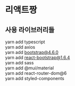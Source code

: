 # 리액트짱

## 사용 라이브러리들

yarn add typescript <br/>
yarn add axios<br/>
yarn add bootstrap@4.6.0<br/>
yarn add react-bootstrap@1.6.4<br/>
yarn add sass<br/>
yarn add @mui/material<br/>
yarn add react-router-dom@6<br/>
yarn add styled-components<br/>
